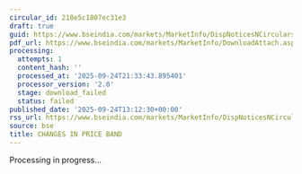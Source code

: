 ```yaml
---
circular_id: 218e5c1807ec31e3
draft: true
guid: https://www.bseindia.com/markets/MarketInfo/DispNoticesNCirculars.aspx?Noticeid={AFDF295E-E15E-4F86-9C11-04FD9E2B1F20}&noticeno=20250924-44&dt=09/24/2025&icount=44&totcount=75&flag=0
pdf_url: https://www.bseindia.com/markets/MarketInfo/DownloadAttach.aspx?id=20250924-44&attachedId=
processing:
  attempts: 1
  content_hash: ''
  processed_at: '2025-09-24T21:33:43.895401'
  processor_version: '2.0'
  stage: download_failed
  status: failed
published_date: '2025-09-24T13:12:30+00:00'
rss_url: https://www.bseindia.com/markets/MarketInfo/DispNoticesNCirculars.aspx?Noticeid={AFDF295E-E15E-4F86-9C11-04FD9E2B1F20}&noticeno=20250924-44&dt=09/24/2025&icount=44&totcount=75&flag=0
source: bse
title: CHANGES IN PRICE BAND
---
```


Processing in progress...